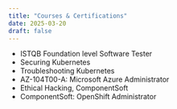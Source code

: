 ```yaml
---
title: "Courses & Certifications"
date: 2025-03-20
draft: false
---
```


- ISTQB Foundation level Software Tester
- Securing Kubernetes
- Troubleshooting Kubernetes
- AZ-104T00-A: Microsoft Azure Administrator
- Ethical Hacking, ComponentSoft
- ComponentSoft: OpenShift Administrator